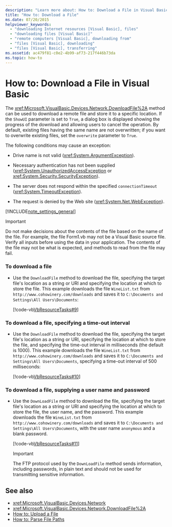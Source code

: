 ```yaml
---
description: "Learn more about: How to: Download a File in Visual Basic"
title: "How to: Download a File"
ms.date: 07/20/2015
helpviewer_keywords:
  - "downloading Internet resources [Visual Basic], files"
  - "downloading files [Visual Basic]"
  - "remote computers [Visual Basic], downloading from"
  - "files [Visual Basic], downloading"
  - "files [Visual Basic], transferring"
ms.assetid: ac479f81-c0e2-4b99-af73-217f446b73da
ms.topic: how-to
---
```

# How to: Download a File in Visual Basic

The <xref:Microsoft.VisualBasic.Devices.Network.DownloadFile%2A> method can be used to download a remote file and store it to a specific location. If the `ShowUI` parameter is set to `True`, a dialog box is displayed showing the progress of the download and allowing users to cancel the operation. By default, existing files having the same name are not overwritten; if you want to overwrite existing files, set the `overwrite` parameter to `True`.

The following conditions may cause an exception:

- Drive name is not valid (<xref:System.ArgumentException>).

- Necessary authentication has not been supplied (<xref:System.UnauthorizedAccessException> or <xref:System.Security.SecurityException>).

- The server does not respond within the specified `connectionTimeout` (<xref:System.TimeoutException>).

- The request is denied by the Web site (<xref:System.Net.WebException>).

[!INCLUDE[note_settings_general](~/includes/note-settings-general-md.md)]

> [!IMPORTANT]
> Do not make decisions about the contents of the file based on the name of the file. For example, the file Form1.vb may not be a Visual Basic source file. Verify all inputs before using the data in your application. The contents of the file may not be what is expected, and methods to read from the file may fail.

### To download a file

- Use the `DownloadFile` method to download the file, specifying the target file's location as a string or URI and specifying the location at which to store the file. This example downloads the file `WineList.txt` from `http://www.cohowinery.com/downloads` and saves it to `C:\Documents and Settings\All Users\Documents`:

  [!code-vb[VbResourceTasks#9](~/samples/snippets/visualbasic/VS_Snippets_VBCSharp/VbResourceTasks/VB/Class1.vb#9)]

### To download a file, specifying a time-out interval

- Use the `DownloadFile` method to download the file, specifying the target file's location as a string or URI, specifying the location at which to store the file, and specifying the time-out interval in milliseconds (the default is 1000). This example downloads the file `WineList.txt` from `http://www.cohowinery.com/downloads` and saves it to `C:\Documents and Settings\All Users\Documents`, specifying a time-out interval of 500 milliseconds:

  [!code-vb[VbResourceTasks#10](~/samples/snippets/visualbasic/VS_Snippets_VBCSharp/VbResourceTasks/VB/Class1.vb#10)]

### To download a file, supplying a user name and password

- Use the `DownLoadFile` method to download the file, specifying the target file's location as a string or URI and specifying the location at which to store the file, the user name, and the password. This example downloads the file `WineList.txt` from `http://www.cohowinery.com/downloads` and saves it to `C:\Documents and Settings\All Users\Documents`, with the user name `anonymous` and a blank password.

  [!code-vb[VbResourceTasks#11](~/samples/snippets/visualbasic/VS_Snippets_VBCSharp/VbResourceTasks/VB/Class1.vb#11)]

  > [!IMPORTANT]
  > The FTP protocol used by the `DownLoadFile` method sends information, including passwords, in plain text and should not be used for transmitting sensitive information.

## See also

- <xref:Microsoft.VisualBasic.Devices.Network>
- <xref:Microsoft.VisualBasic.Devices.Network.DownloadFile%2A>
- [How to: Upload a File](how-to-upload-a-file.md)
- [How to: Parse File Paths](../drives-directories-files/how-to-parse-file-paths.md)
